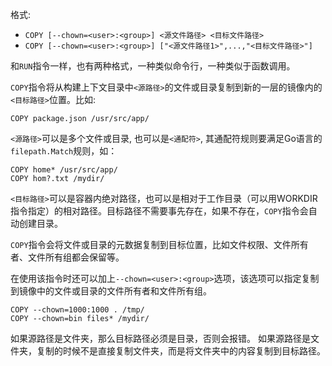 格式:

* `COPY [--chown=<user>:<group>] <源文件路径> <目标文件路径>`
* `COPY [--chown=<user>:<group>] ["<源文件路径1>",...,"<目标文件路径>"]`

和`RUN`指令一样，也有两种格式，一种类似命令行，一种类似于函数调用。

`COPY`指令将从构建上下文目录中`<源路径>`的文件或目录复制到新的一层的镜像内的`<目标路径>`位置。比如:

```docker
COPY package.json /usr/src/app/
```

`<源路径>`可以是多个文件或目录, 也可以是`<通配符>`, 其通配符规则要满足Go语言的`filepath.Match`规则，如：

```docker
COPY home* /usr/src/app/
COPY hom?.txt /mydir/
```

`<目标路径>`可以是容器内绝对路径，也可以是相对于工作目录（可以用WORKDIR指令指定）的相对路径。目标路径不需要事先存在，如果不存在，`COPY`指令会自动创建目录。

`COPY`指令会将文件或目录的元数据复制到目标位置，比如文件权限、文件所有者、文件所有组都会保留等。

在使用该指令时还可以加上`--chown=<user>:<group>`选项，该选项可以指定复制到镜像中的文件或目录的文件所有者和文件所有组。

```docker
COPY --chown=1000:1000 . /tmp/
COPY --chown=bin files* /mydir/
```

如果源路径是文件夹，那么目标路径必须是目录，否则会报错。
如果源路径是文件夹，复制的时候不是直接复制文件夹，而是将文件夹中的内容复制到目标路径。